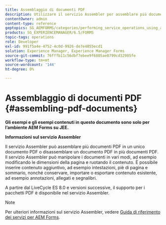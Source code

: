 ```yaml
---
title: Assemblaggio di documenti PDF
description: Utilizzare il servizio Assembler per assemblare più documenti PDF in un unico documento PDF o disassemblare un documento PDF in più documenti PDF.
contentOwner: admin
content-type: reference
geptopics: SG_AEMFORMS/categories/performing_service_operations_using_apis
products: SG_EXPERIENCEMANAGER/6.5/FORMS
topic-tags: operations
role: Developer
exl-id: 991f5a4e-4752-4c0d-9926-de7e4855ecd1
solution: Experience Manager, Experience Manager Forms
source-git-commit: 76fffb11c56dbf7ebee9f6805ae0799cd32985fe
workflow-type: tm+mt
source-wordcount: '144'
ht-degree: 0%

---
```


# Assemblaggio di documenti PDF {#assembling-pdf-documents}

**Gli esempi e gli esempi contenuti in questo documento sono solo per l’ambiente AEM Forms su JEE.**

**Informazioni sul servizio Assembler**

Il servizio Assembler può assemblare più documenti PDF in un unico documento PDF o disassemblare un documento PDF in più documenti PDF. Il servizio Assembler può manipolare i documenti in vari modi, ad esempio modificando le dimensioni della pagina e ruotando il contenuto. È possibile inserire contenuto aggiuntivo, ad esempio intestazioni, piè di pagina e sommario, nonché conservare, importare o esportare contenuto esistente, ad esempio annotazioni, allegati e segnalibri.

A partire dal LiveCycle ES 8.0 e versioni successive, il supporto per i pacchetti PDF è disponibile nel servizio Assembler.

>[!NOTE]
>
>Per ulteriori informazioni sul servizio Assembler, vedere [Guida di riferimento dei servizi per AEM Forms](https://www.adobe.com/go/learn_aemforms_services_63).
